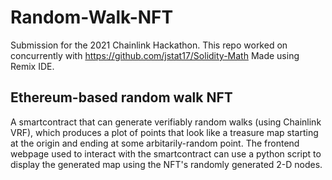 # Random-Walk-NFT
Submission for the 2021 Chainlink Hackathon.
This repo worked on concurrently with https://github.com/jstat17/Solidity-Math
Made using Remix IDE.

## Ethereum-based random walk NFT
A smartcontract that can generate verifiably random walks (using Chainlink VRF), which produces a plot of points that look like a treasure map starting at the origin and ending at some arbitarily-random point.
The frontend webpage used to interact with the smartcontract can use a python script to display the generated map using the NFT's randomly generated 2-D nodes.
